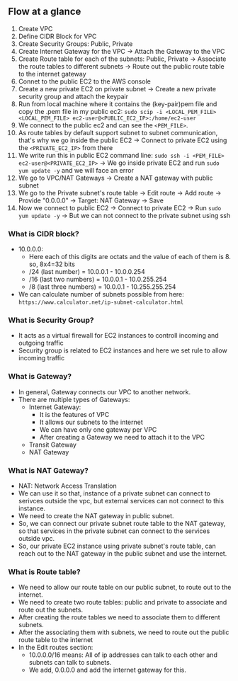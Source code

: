 
## Flow at a glance

1. Create VPC
2. Define CIDR Block for VPC
3. Create Security Groups: Public, Private
4. Create Internet Gateway for the VPC -> Attach the Gateway to the VPC
5. Create Route table for each of the subnets: Public, Private -> Associate the route tables to different subnets -> Route out the public route table to the internet gateway
6. Connet to the public EC2 to the AWS console
7. Create a new private EC2 on private subnet -> Create a new private security group and attach the keypair
8. Run from local machine where it contains the (key-pair)pem file and copy the .pem file in my public ec2: `sudo scip -i <LOCAL_PEM_FILE> <LOCAL_PEM_FILE> ec2-user@<PUBLIC_EC2_IP>:/home/ec2-user`
9. We connect to the public ec2 and can see the `<PEM_FILE>`. 
10. As route tables by default support subnet to subnet communication, that's why we go inside the public EC2 -> Connect to private EC2 using the `<PRIVATE_EC2_IP>` from there
11. We write run this in public EC2 command line: `sudo ssh -i <PEM_FILE> ec2-user@<PRIVATE_EC2_IP>` -> We go inside private EC2 and run `sudo yum update -y` and we will face an error
12. We go to VPC/NAT Gateways -> Create a NAT gateway with public subnet
13. We go to the Private subnet's route table -> Edit route -> Add route -> Provide "0.0.0.0" -> Target: NAT Gateway -> Save
14. Now we connect to public EC2 -> Connect to private EC2 -> Run `sudo yum update -y` -> But we can not connect to the private subnet using ssh

### What is CIDR block?

- 10.0.0.0:
  - Here each of this digits are octats and the value of each of them is 8. so, 8x4=32 bits
  - /24 (last number) = 10.0.0.1 - 10.0.0.254
  - /16 (last two numbers) = 10.0.0.1 - 10.0.255.254
  - /8 (last three numbers) = 10.0.0.1 - 10.255.255.254
- We can calculate number of subnets possible from here: `https://www.calculator.net/ip-subnet-calculator.html`

### What is Security Group?

- It acts as a virtual firewall for EC2 instances to controll incoming and outgoing traffic
- Security group is related to EC2 instances and here we set rule to allow incoming traffic

### What is Gateway?

- In general, Gateway connects our VPC to another network.
- There are multiple types of Gateways:
  - Internet Gateway:
    - It is the features of VPC
    - It allows our subnets to the internet
    - We can have only one gateway per VPC
    - After creating a Gateway we need to attach it to the VPC
  - Transit Gateway
  - NAT Gateway

### What is NAT Gateway?

- NAT: Network Access Translation
- We can use it so that, instance of a private subnet can connect to serivces outside the vpc, but external services can not connect to this instance.
- We need to create the NAT gateway in public subnet.
- So, we can connect our private subnet route table to the NAT gateway, so that services in the private subnet can connect to the services outside vpc.
- So, our private EC2 instance using private subnet's route table, can reach out to the NAT gateway in the public subnet and use the internet.

### What is Route table?

- We need to allow our route table on our public subnet, to route out to the internet.
- We need to create two route tables: public and private to associate and route out the subnets.
- After creating the route tables we need to associate them to different subnets.
- After the associating them with subnets, we need to route out the public route table to the internet
- In the Edit routes section: 
  - 10.0.0.0/16 means: All of ip addresses can talk to each other and subnets can talk to subnets.
  - We add, 0.0.0.0 and add the internet gateway for this.
